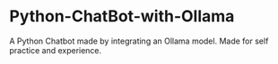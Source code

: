 # Python-ChatBot-with-Ollama
A Python Chatbot made by integrating an Ollama model. Made for self practice and experience.
